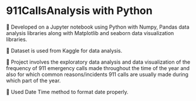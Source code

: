 # 911CallsAnalysis with Python

	Developed on a Jupyter notebook using Python with Numpy, Pandas data analysis libraries along with Matplotlib and seaborn data visualization libraries. 

	Dataset is used from Kaggle for data analysis.

	Project involves the exploratory data analysis and data visualization of the frequency of 911 emergency calls made throughout the time of the year and also for which common reasons/incidents 911 calls are usually made during which part of the year.

	Used Date Time method to format date properly.
